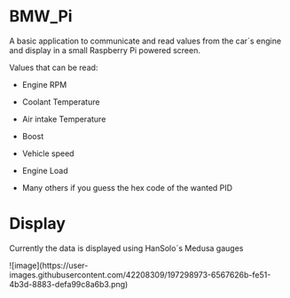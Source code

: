 # BMW_Pi

<p>A basic application to communicate and read values from the car´s engine and display in a small Raspberry Pi powered screen.</p>

Values that can be read:

- Engine RPM

- Coolant Temperature

- Air intake Temperature

- Boost

- Vehicle speed

- Engine Load

- Many others if you guess the hex code of the wanted PID

# Display

<p>Currently the data is displayed using HanSolo´s Medusa gauges</p>
![image](https://user-images.githubusercontent.com/42208309/197298973-6567626b-fe51-4b3d-8883-defa99c8a6b3.png)
